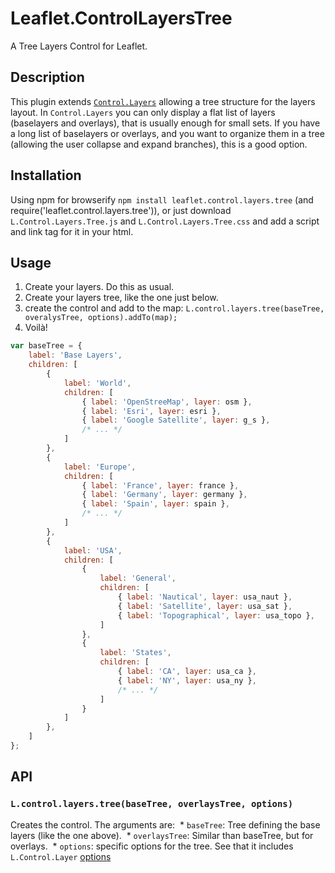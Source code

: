 # Leaflet.ControlLayersTree
A Tree Layers Control for Leaflet.

## Description
This plugin extends [`Control.Layers`](http://leafletjs.com/reference-1.1.0.html#control-layers) allowing a tree structure for the layers layout. In `Control.Layers` you can only display a flat list of layers (baselayers and overlays), that is usually enough for small sets. If you have a long list of baselayers or overlays, and you want to organize them in a tree (allowing the user collapse and expand branches), this is a good option.

## Installation
Using npm for browserify `npm install leaflet.control.layers.tree` (and require('leaflet.control.layers.tree')), or just download `L.Control.Layers.Tree.js` and `L.Control.Layers.Tree.css` and add a script and link tag for it in your html.

## Usage
1. Create your layers. Do this as usual.
2. Create your layers tree, like the one just below.
3. create the control and add to the map: `L.control.layers.tree(baseTree, overalysTree, options).addTo(map);`
4. Voilà!
```javascript
var baseTree = {                                                                
    label: 'Base Layers',                                                        
    children: [                                                                 
        {                                                                       
            label: 'World',                                                     
            children: [                                                         
                { label: 'OpenStreeMap', layer: osm },                          
                { label: 'Esri', layer: esri },
                { label: 'Google Satellite', layer: g_s },                      
                /* ... */                                                       
            ]                                                                   
        },                                                                      
        {                                                                       
            label: 'Europe',                                                    
            children: [                                                         
                { label: 'France', layer: france },                             
                { label: 'Germany', layer: germany },                           
                { label: 'Spain', layer: spain },                               
                /* ... */                                                       
            ]                                                                   
        },                                                                      
        {                                                                       
            label: 'USA',                                                       
            children: [                                                         
                {                                                               
                    label: 'General',                                           
                    children: [                                                 
                        { label: 'Nautical', layer: usa_naut },                 
                        { label: 'Satellite', layer: usa_sat },                 
                        { label: 'Topographical', layer: usa_topo },             
                    ]                                                           
                },                                                              
                {                                                               
                    label: 'States',                                            
                    children: [                                                 
                        { label: 'CA', layer: usa_ca },                         
                        { label: 'NY', layer: usa_ny },                         
                        /* ... */                                               
                    ]                                                           
                }                                                               
            ]                                                                   
        },                                                                      
    ]                                                                           
}; 
```

## API
### `L.control.layers.tree(baseTree, overlaysTree, options)`
Creates the control. The arguments are:
  * `baseTree`: Tree defining the base layers (like the one above).
  * `overlaysTree`: Similar than baseTree, but for overlays.
  * `options`: specific options for the tree. See that it includes `L.Control.Layer` [options](http://leafletjs.com/reference-1.1.0.html#control-layers)
